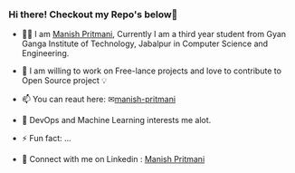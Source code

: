 ### Hi there! Checkout my Repo's below👋
- 👨‍🎓 I am [Manish Pritmani](https://github.com/manish-pritmani/), Currently I am a third year student from Gyan Ganga Institute of Technology, Jabalpur in Computer Science and Engineering.

- 💬 I am willing to work on Free-lance projects and love to contribute to Open Source project 💡

- 📫 You can reaut here: 
          ✉[manish-pritmani](mailto:manish.pritmani06@gmail.com)
          
- 🌱 DevOps and Machine Learning interests me alot. 
- ⚡ Fun fact: ...
- 📘 Connect with me on Linkedin : [Manish Pritmani](https://www.linkedin.com/in/manish-pritmani/)
